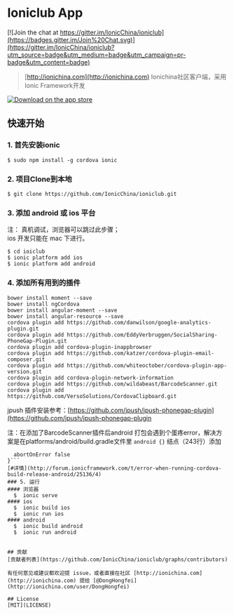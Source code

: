 # Ioniclub App

[![Join the chat at https://gitter.im/IonicChina/ioniclub](https://badges.gitter.im/Join%20Chat.svg)](https://gitter.im/IonicChina/ioniclub?utm_source=badge&utm_medium=badge&utm_campaign=pr-badge&utm_content=badge)

> [http://ionichina.com](http://ionichina.com) Ionichina社区客户端，采用Ionic Framework开发

[![Download on the app store](https://devimages.apple.com.edgekey.net/app-store/marketing/guidelines/images/badge-download-on-the-app-store.svg)](https://itunes.apple.com/cn/app/id996999423)

## 快速开始

### 1. 首先安装ionic
    $ sudo npm install -g cordova ionic

### 2. 项目Clone到本地
    $ git clone https://github.com/IonicChina/ioniclub.git

### 3. 添加 android 或 ios 平台
注： 真机调试，浏览器可以跳过此步骤；  
 ios 开发只能在 mac 下进行。
    
    $ cd ioiclub
    $ ionic platform add ios
    $ ionic platform add android

### 4. 添加所有用到的插件

    bower install moment --save
    bower install ngCordova
    bower install angular-moment --save
    bower install angular-resource --save
    cordova plugin add https://github.com/danwilson/google-analytics-plugin.git
    cordova plugin add https://github.com/EddyVerbruggen/SocialSharing-PhoneGap-Plugin.git
    cordova plugin add cordova-plugin-inappbrowser
    cordova plugin add https://github.com/katzer/cordova-plugin-email-composer.git
    cordova plugin add https://github.com/whiteoctober/cordova-plugin-app-version.git
    cordova plugin add cordova-plugin-network-information
    cordova plugin add https://github.com/wildabeast/BarcodeScanner.git
    cordova plugin add https://github.com/VersoSolutions/CordovaClipboard.git

jpush 插件安装参考：[https://github.com/jpush/jpush-phonegap-plugin](https://github.com/jpush/jpush-phonegap-plugin

  注：在添加了BarcodeScanner插件后android 打包会遇到个蛋疼error，解决方案是在platforms/android/build.gradle文件里 `android {}` 结点（243行）添加
  ```lintOptions {
    abortOnError false
}```
[#详情](http://forum.ionicframework.com/t/error-when-running-cordova-build-release-android/25136/4)
### 5. 运行
#### 浏览器
    $  ionic serve
#### ios
    $  ionic build ios
    $  ionic run ios
#### android
    $  ionic build android
    $  ionic run android


## 贡献
[贡献者列表](https://github.com/IonicChina/ioniclub/graphs/contributors)

有任何意见或建议都欢迎提 issue，或者直接在社区 [http://ionichina.com](http://ionichina.com) 提给 [@DongHongfei](http://ionichina.com/user/DongHongfei)

## License
[MIT](LICENSE)

